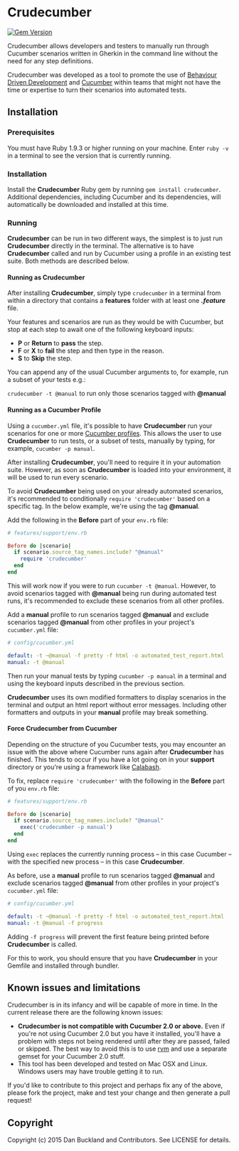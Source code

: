 # Crudecumber

[![Gem Version](https://badge.fury.io/rb/crudecumber.svg)](http://badge.fury.io/rb/crudecumber)

Crudecumber allows developers and testers to manually run through Cucumber scenarios written in Gherkin in the command line without the need for any step definitions.

Crudecumber was developed as a tool to promote the use of [Behaviour Driven Development](https://en.wikipedia.org/wiki/Behavior-driven_development) and [Cucumber](https://github.com/cucumber/cucumber "Cucumber GitHub Repository") within teams that might not have the time or expertise to turn their scenarios into automated tests.


## Installation
### Prerequisites
You must have Ruby 1.9.3 or higher running on your machine. Enter `ruby -v` in a terminal to see the version that is currently running.

### Installation
Install the **Crudecumber** Ruby gem by running `gem install crudecumber`. Additional dependencies, including Cucumber and its dependencies, will automatically be downloaded and installed at this time.

### Running
**Crudecumber** can be run in two different ways, the simplest is to just run **Crudecumber** directly in the terminal. The alternative is to have **Crudecumber** called and run by Cucumber using a profile in an existing test suite. Both methods are described below.

#### Running as Crudecumber
After installing **Crudecumber**, simply type `crudecumber` in a terminal from within a directory that contains a **features** folder with at least one ***.feature*** file.

Your features and scenarios are run as they would be with Cucumber, but stop at each step to await one of the following keyboard inputs:
* **P** or **Return** to **pass** the step.
* **F** or **X** to **fail** the step and then type in the reason.
* **S** to **Skip** the step.

You can append any of the usual Cucumber arguments to, for example, run a subset of your tests e.g.:

`crudecumber -t @manual` to run only those scenarios tagged with **@manual**

#### Running as a Cucumber Profile
Using a `cucumber.yml` file, it's possible to have **Crudecumber** run your scenarios for one or more [Cucumber profiles](https://github.com/cucumber/cucumber/wiki/cucumber.yml). This allows the user to use **Crudecumber** to run tests, or a subset of tests, manually by typing, for example, `cucumber -p manual`.

After installing **Crudecumber**, you'll need to require it in your automation suite. However, as soon as **Crudecumber** is loaded into your environment, it will be used to run every scenario.

To avoid **Crudecumber** being used on your already automated scenarios, it's recommended to conditionally `require 'crudecumber'` based on a specific tag. In the below example, we're using the tag **@manual**.

Add the following in the **Before** part of your `env.rb` file:
```ruby
# features/support/env.rb

Before do |scenario|  
  if scenario.source_tag_names.include? "@manual"
    require 'crudecumber'
  end
end
```

This will work now if you were to run `cucumber -t @manual`. However, to avoid scenarios tagged with **@manual** being run during automated test runs, it's recommended to exclude these scenarios from all other profiles.

Add a **manual** profile to run scenarios tagged **@manual** and exclude scenarios tagged **@manual** from other profiles in your project's `cucumber.yml` file:

```yaml
# config/cucumber.yml

default: -t ~@manual -f pretty -f html -o automated_test_report.html
manual: -t @manual

```
Then run your manual tests by typing `cucumber -p manual` in a terminal and using the keyboard inputs described in the previous section.

**Crudecumber** uses its own modified formatters to display scenarios in the terminal and output an html report without error messages. Including other formatters and outputs in your **manual** profile may break something.

#### Force Crudecumber from Cucumber
Depending on the structure of you Cucumber tests, you may encounter an issue with the above where Cucumber runs again after **Crudecumber** has finished. This tends to occur if you have a lot going on in your **support** directory or you're using a framework like [Calabash](https://github.com/calabash "Calabash GitHub account").

To fix, replace `require 'crudecumber'` with the following in the **Before** part of you `env.rb` file:
```ruby
# features/support/env.rb

Before do |scenario|  
  if scenario.source_tag_names.include? "@manual"
    exec('crudecumber -p manual')
  end
end
```
Using `exec` replaces the currently running process – in this case Cucumber – with the specified new process – in this case **Crudecumber**.

As before, use a **manual** profile to run scenarios tagged **@manual** and exclude scenarios tagged **@manual** from other profiles in your project's `cucumber.yml` file:

```yaml
# config/cucumber.yml

default: -t ~@manual -f pretty -f html -o automated_test_report.html
manual: -t @manual -f progress

```
Adding `-f progress` will prevent the first feature being printed before **Crudecumber** is called.

For this to work, you should ensure that you have **Crudecumber** in your Gemfile and installed through bundler.


## Known issues and limitations

Crudecumber is in its infancy and will be capable of more in time. In the current release there are the following known issues:
* **Crudecumber is not compatible with Cucumber 2.0 or above.** Even if you're not using Cucumber 2.0 but you have it installed, you'll have a problem with steps not being rendered until after they are passed, failed or skipped. The best way to avoid this is to use [rvm](https://rvm.io/) and use a separate gemset for your Cucumber 2.0 stuff.
* This tool has been developed and tested on Mac OSX and Linux. Windows users may have trouble getting it to run.

If you'd like to contribute to this project and perhaps fix any of the above, please fork the project, make and test your change and then generate a pull request!


## Copyright

Copyright (c) 2015 Dan Buckland and Contributors. See LICENSE for details.
